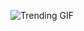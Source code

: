 ![Trending GIF](https://media2.giphy.com/media/v1.Y2lkPThiYjIxNzcybWhlYTZxNjkxaXB5NjJ6bzYyMHR1OHBwNnZ1eGNkeTVwcWV6OGp0eiZlcD12MV9naWZzX3NlYXJjaCZjdD1n/fryY00CO4xCz4uJuDQ/giphy.gif)
